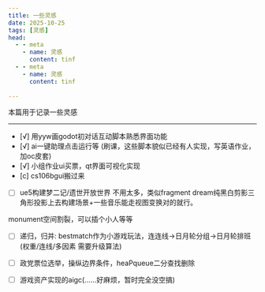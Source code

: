 ```yaml
---
title: 一些灵感
date: 2025-10-25
tags: [灵感]
head:
  - - meta
    - name: 灵感
      content: tinf
  - - meta
    - name: 灵感
      content: tinf
    
---
```


本篇用于记录一些灵感

---

 - [√] 用yyw画godot初对话互动脚本熟悉界面功能
 - [√] ai一键助理点击运行等
(刷课，这些脚本貌似已经有人实现，写英语作业，加oc皮套)
 - [√] 小组作业ui买票，qt界面可视化实现 
 - [c] cs106bgui搬过来 
 - [ ] ue5构建梦二记/遗世开放世界
不用太多，类似fragment dream纯黑白剪影三角形投影上去构建场景+一些音乐能走视图变换对的就行。

monument空间割裂，可以插个小人等等

 - [ ] 递归，归并: bestmatch作为小游戏玩法，连连线->日月轮分组->日月轮排班
(权重/连线/多因素 需要升级算法)

 - [ ] 政党票位选举，操纵边界条件，heaPqueue二分查找删除


 - [ ] 游戏资产实现的aigc(……好麻烦，暂时完全没空搞)

